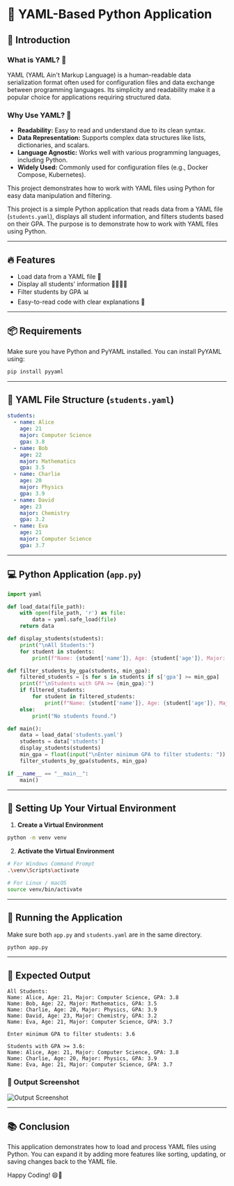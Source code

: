 # 📄 YAML-Based Python Application

## 🌟 Introduction

### What is YAML? 📜
YAML (YAML Ain't Markup Language) is a human-readable data serialization format often used for configuration files and data exchange between programming languages. Its simplicity and readability make it a popular choice for applications requiring structured data.

### Why Use YAML? 🚀
- **Readability:** Easy to read and understand due to its clean syntax.
- **Data Representation:** Supports complex data structures like lists, dictionaries, and scalars.
- **Language Agnostic:** Works well with various programming languages, including Python.
- **Widely Used:** Commonly used for configuration files (e.g., Docker Compose, Kubernetes).

This project demonstrates how to work with YAML files using Python for easy data manipulation and filtering.

This project is a simple Python application that reads data from a YAML file (`students.yaml`), displays all student information, and filters students based on their GPA. The purpose is to demonstrate how to work with YAML files using Python.

---

## 🔥 Features
- Load data from a YAML file 📂
- Display all students' information 👨‍🎓👩‍🎓
- Filter students by GPA 📊
- Easy-to-read code with clear explanations 📜

---

## 📦 Requirements
Make sure you have Python and PyYAML installed. You can install PyYAML using:
```bash
pip install pyyaml
```

---

## 📝 YAML File Structure (`students.yaml`)
```yaml
students:
  - name: Alice
    age: 21
    major: Computer Science
    gpa: 3.8
  - name: Bob
    age: 22
    major: Mathematics
    gpa: 3.5
  - name: Charlie
    age: 20
    major: Physics
    gpa: 3.9
  - name: David
    age: 23
    major: Chemistry
    gpa: 3.2
  - name: Eva
    age: 21
    major: Computer Science
    gpa: 3.7
```

---

## 💻 Python Application (`app.py`)
```python
import yaml

def load_data(file_path):
    with open(file_path, 'r') as file:
        data = yaml.safe_load(file)
    return data

def display_students(students):
    print("\nAll Students:")
    for student in students:
        print(f"Name: {student['name']}, Age: {student['age']}, Major: {student['major']}, GPA: {student['gpa']}")

def filter_students_by_gpa(students, min_gpa):
    filtered_students = [s for s in students if s['gpa'] >= min_gpa]
    print(f"\nStudents with GPA >= {min_gpa}:")
    if filtered_students:
        for student in filtered_students:
            print(f"Name: {student['name']}, Age: {student['age']}, Major: {student['major']}, GPA: {student['gpa']}")
    else:
        print("No students found.")

def main():
    data = load_data('students.yaml')
    students = data['students']
    display_students(students)
    min_gpa = float(input("\nEnter minimum GPA to filter students: "))
    filter_students_by_gpa(students, min_gpa)

if __name__ == "__main__":
    main()
```

---

## 🌳 Setting Up Your Virtual Environment
1. **Create a Virtual Environment**
```bash
python -m venv venv
```
2. **Activate the Virtual Environment**
```bash
# For Windows Command Prompt
.\venv\Scripts\activate

# For Linux / macOS
source venv/bin/activate
```

---

## 🚀 Running the Application
Make sure both `app.py` and `students.yaml` are in the same directory.

```bash
python app.py
```

---

## 📌 Expected Output
```
All Students:
Name: Alice, Age: 21, Major: Computer Science, GPA: 3.8
Name: Bob, Age: 22, Major: Mathematics, GPA: 3.5
Name: Charlie, Age: 20, Major: Physics, GPA: 3.9
Name: David, Age: 23, Major: Chemistry, GPA: 3.2
Name: Eva, Age: 21, Major: Computer Science, GPA: 3.7

Enter minimum GPA to filter students: 3.6

Students with GPA >= 3.6:
Name: Alice, Age: 21, Major: Computer Science, GPA: 3.8
Name: Charlie, Age: 20, Major: Physics, GPA: 3.9
Name: Eva, Age: 21, Major: Computer Science, GPA: 3.7
```

### 📸 Output Screenshot
![Output Screenshot](https://via.placeholder.com/800x400?text=Output+Screenshot)

---

## 📚 Conclusion
This application demonstrates how to load and process YAML files using Python. You can expand it by adding more features like sorting, updating, or saving changes back to the YAML file.

Happy Coding! 😄🚀

